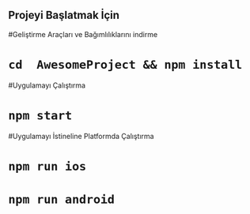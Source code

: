 ## Projeyi Başlatmak İçin

#Geliştirme Araçları ve Bağımlılıklarını indirme 

# `cd  AwesomeProject && npm install` 

#Uygulamayı Çalıştırma

# `npm start`

#Uygulamayı İstineline Platformda Çalıştırma

# `npm run ios`
# `npm run android`

